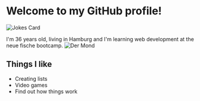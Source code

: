 # Welcome to my GitHub profile!

![Jokes Card](https://readme-jokes.vercel.app/api)

I'm 36 years old, living in Hamburg and I'm learning web development at the neue fische bootcamp.
![Der Mond](https://upload.wikimedia.org/wikipedia/commons/c/c9/Moon.jpg)
## Things I like
- Creating lists
- Video games
- Find out how things work
